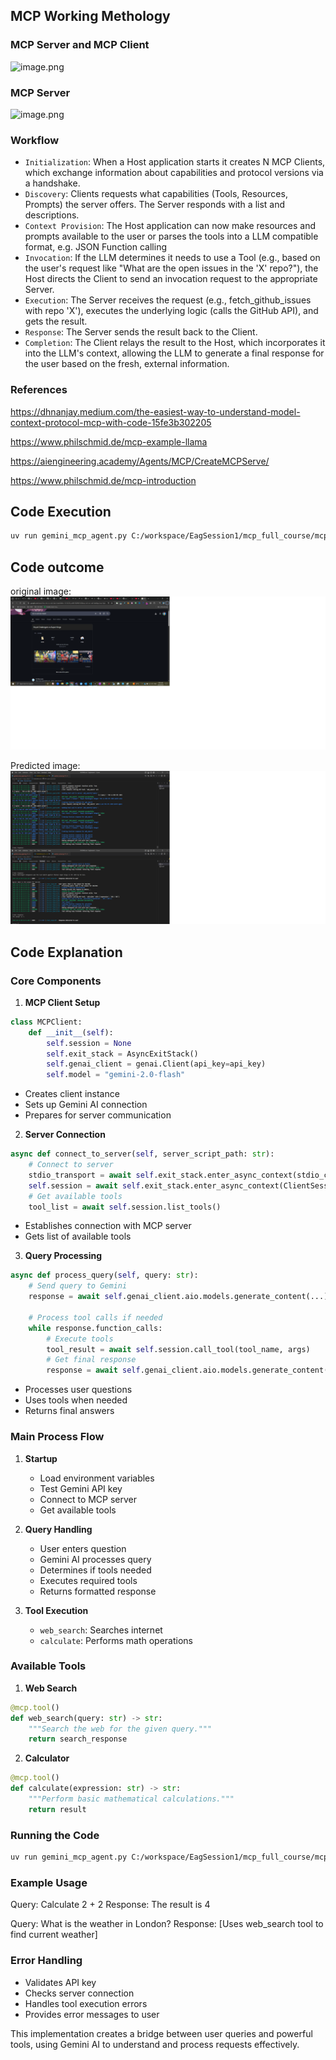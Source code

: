 ## MCP Working Methology

### MCP Server and MCP Client

![image.png](https://miro.medium.com/v2/resize:fit:828/format:webp/1*0mYjn2Y_7-W3Mxz2-tFRwA.png)

### MCP Server

![image.png](https://www.philschmid.de/static/blog/mcp-introduction/architecture.png)

### Workflow

- `Initialization`: When a Host application starts it creates N MCP Clients, which exchange information about capabilities and protocol versions via a handshake.
- `Discovery`: Clients requests what capabilities (Tools, Resources, Prompts) the server offers. The Server responds with a list and descriptions.
- `Context Provision`: The Host application can now make resources and prompts available to the user or parses the tools into a LLM compatible format, e.g. JSON Function calling
- `Invocation`: If the LLM determines it needs to use a Tool (e.g., based on the user's request like "What are the open issues in the 'X' repo?"), the Host directs the Client to send an invocation request to the appropriate Server.
- `Execution`: The Server receives the request (e.g., fetch_github_issues with repo 'X'), executes the underlying logic (calls the GitHub API), and gets the result.
- `Response`: The Server sends the result back to the Client.
- `Completion`: The Client relays the result to the Host, which incorporates it into the LLM's context, allowing the LLM to generate a final response for the user based on the fresh, external information.

### References
<https://dhnanjay.medium.com/the-easiest-way-to-understand-model-context-protocol-mcp-with-code-15fe3b302205>

<https://www.philschmid.de/mcp-example-llama>

<https://aiengineering.academy/Agents/MCP/CreateMCPServe/>

<https://www.philschmid.de/mcp-introduction>

## Code Execution

```bash
uv run gemini_mcp_agent.py C:/workspace/EagSession1/mcp_full_course/mcp_server/custom_server.py
```

## Code outcome

original image:
![image.png](static/Original.png)

Predicted image:
![image.png](static/Output.png)

## Code Explanation

### Core Components

1. **MCP Client Setup**

```python
class MCPClient:
    def __init__(self):
        self.session = None
        self.exit_stack = AsyncExitStack()
        self.genai_client = genai.Client(api_key=api_key)
        self.model = "gemini-2.0-flash"
```

- Creates client instance
- Sets up Gemini AI connection
- Prepares for server communication

2. **Server Connection**

```python
async def connect_to_server(self, server_script_path: str):
    # Connect to server
    stdio_transport = await self.exit_stack.enter_async_context(stdio_client(server_params))
    self.session = await self.exit_stack.enter_async_context(ClientSession(read, write))
    # Get available tools
    tool_list = await self.session.list_tools()
```

- Establishes connection with MCP server
- Gets list of available tools

3. **Query Processing**

```python
async def process_query(self, query: str):
    # Send query to Gemini
    response = await self.genai_client.aio.models.generate_content(...)
    
    # Process tool calls if needed
    while response.function_calls:
        # Execute tools
        tool_result = await self.session.call_tool(tool_name, args)
        # Get final response
        response = await self.genai_client.aio.models.generate_content(...)
```

- Processes user questions
- Uses tools when needed
- Returns final answers

### Main Process Flow

1. **Startup**
   - Load environment variables
   - Test Gemini API key
   - Connect to MCP server
   - Get available tools

2. **Query Handling**
   - User enters question
   - Gemini AI processes query
   - Determines if tools needed
   - Executes required tools
   - Returns formatted response

3. **Tool Execution**
   - `web_search`: Searches internet
   - `calculate`: Performs math operations

### Available Tools

1. **Web Search**

```python
@mcp.tool()
def web_search(query: str) -> str:
    """Search the web for the given query."""
    return search_response
```

2. **Calculator**

```python
@mcp.tool()
def calculate(expression: str) -> str:
    """Perform basic mathematical calculations."""
    return result
```

### Running the Code

```bash
uv run gemini_mcp_agent.py C:/workspace/EagSession1/mcp_full_course/mcp_server/custom_server.py
```

### Example Usage

Query: Calculate 2 + 2
Response: The result is 4

Query: What is the weather in London?
Response: [Uses web_search tool to find current weather]

### Error Handling

- Validates API key
- Checks server connection
- Handles tool execution errors
- Provides error messages to user

This implementation creates a bridge between user queries and powerful tools, using Gemini AI to understand and process requests effectively.
